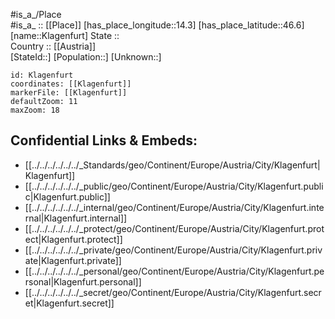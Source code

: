 ﻿---
location: [46.6,14.3] 
mapzoom: [7,12] 
mapmarker: city 
type: City
tags:
- geo/City


SpocWebEntityId: 31479
isDeleted: false
confidential: public

---
#is_a_/Place  
#is_a_ :: [[Place]] 
[has_place_longitude::14.3] 
[has_place_latitude::46.6] 
[name::Klagenfurt] 
State ::  
Country :: [[Austria]]  
[StateId::] 
[Population::] 
[Unknown::] 


```leaflet
id: Klagenfurt
coordinates: [[Klagenfurt]] 
markerFile: [[Klagenfurt]] 
defaultZoom: 11 
maxZoom: 18
```


## Confidential Links & Embeds: 
- [[../../../../../../_Standards/geo/Continent/Europe/Austria/City/Klagenfurt|Klagenfurt]] 
- [[../../../../../../_public/geo/Continent/Europe/Austria/City/Klagenfurt.public|Klagenfurt.public]] 
- [[../../../../../../_internal/geo/Continent/Europe/Austria/City/Klagenfurt.internal|Klagenfurt.internal]] 
- [[../../../../../../_protect/geo/Continent/Europe/Austria/City/Klagenfurt.protect|Klagenfurt.protect]] 
- [[../../../../../../_private/geo/Continent/Europe/Austria/City/Klagenfurt.private|Klagenfurt.private]] 
- [[../../../../../../_personal/geo/Continent/Europe/Austria/City/Klagenfurt.personal|Klagenfurt.personal]] 
- [[../../../../../../_secret/geo/Continent/Europe/Austria/City/Klagenfurt.secret|Klagenfurt.secret]] 
